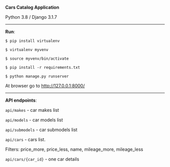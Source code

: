 **Cars Catalog Application**

Python 3.8 / Django 3.1.7

---
**Run**:

`$ pip install virtualenv`

`$ virtualenv myvenv`

`$ source myvenv/bin/activate`

`$ pip install -r requirements.txt`

`$ python manage.py runserver`

At browser go to http://127.0.0.1:8000/

---

**API endpoints**:

`api/makes` - car makes list

`api/models` - car models list

`api/submodels` - car submodels list

`api/cars` - cars list. 

Filters: price_more, price_less, name, mileage_more, mileage_less 

`api/cars/{car_id}` - one car details
